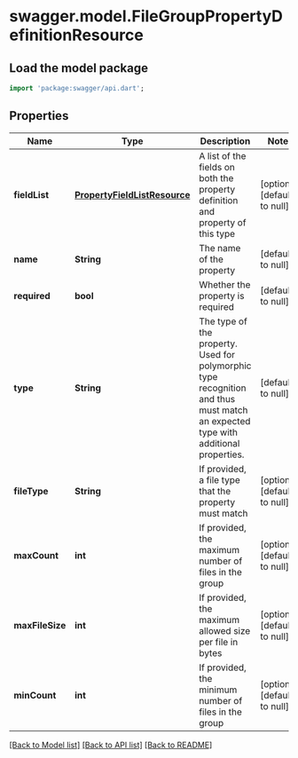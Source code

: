 # swagger.model.FileGroupPropertyDefinitionResource

## Load the model package
```dart
import 'package:swagger/api.dart';
```

## Properties
Name | Type | Description | Notes
------------ | ------------- | ------------- | -------------
**fieldList** | [**PropertyFieldListResource**](PropertyFieldListResource.md) | A list of the fields on both the property definition and property of this type | [optional] [default to null]
**name** | **String** | The name of the property | [default to null]
**required** | **bool** | Whether the property is required | [default to null]
**type** | **String** | The type of the property. Used for polymorphic type recognition and thus must match an expected type with additional properties. | [default to null]
**fileType** | **String** | If provided, a file type that the property must match | [optional] [default to null]
**maxCount** | **int** | If provided, the maximum number of files in the group | [optional] [default to null]
**maxFileSize** | **int** | If provided, the maximum allowed size per file in bytes | [optional] [default to null]
**minCount** | **int** | If provided, the minimum number of files in the group | [optional] [default to null]

[[Back to Model list]](../README.md#documentation-for-models) [[Back to API list]](../README.md#documentation-for-api-endpoints) [[Back to README]](../README.md)


